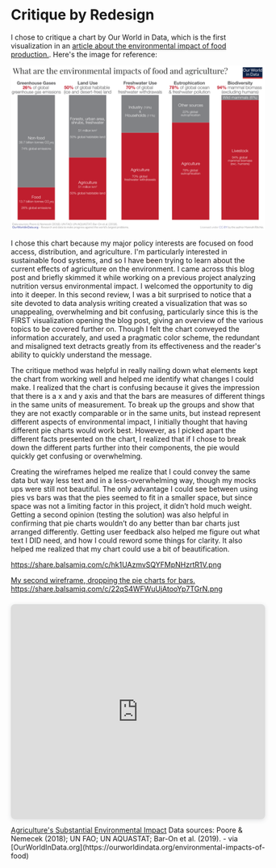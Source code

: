 # Critique by Redesign

I chose to critique a chart by Our World in Data, which is the first visualization in an [article about the environmental impact of food production.](https://ourworldindata.org/environmental-impacts-of-food). Here's the image for reference:


![Original chart on agriculture's environmental impact by Our World in Data](/What-are-the-environmental-impacts-of-agriculture.png)


I chose this chart because my major policy interests are focused on food access, distribution, and agriculture. I'm particularly interested in sustainable food systems, and so I have been trying to learn about the current effects of agriculture on the environment. I came across this blog post and briefly skimmed it while working on a previous project analyzing nutrition versus environmental impact. I welcomed the opportunity to dig into it deeper. In this second review, I was a bit surprised to notice that a site devoted to data analysis writing created a visualization that was so unappealing, overwhelming and bit confusing, particularly since this is the FIRST visualization opening the blog post, giving an overview of the various topics to be covered further on. Though I felt the chart conveyed the information accurately, and used a pragmatic color scheme, the redundant and misaligned text detracts greatly from its effectiveness and the reader's ability to quickly understand the message.

The critique method was helpful in really nailing down what elements kept the chart from working well and helped me identify what changes I could make. I realized that the chart is confusing because it gives the impression that there is a x and y axis and that the bars are measures of different things in the same units of measurement. To break up the groups and show that they are not exactly comparable or in the same units, but instead represent different aspects of environmental impact, I initially thought that having different pie charts would work best. However, as I picked apart the different facts presented on the chart, I realized that if I chose to break down the different parts further into their components, the pie would quickly get confusing or overwhelming. 

Creating the wireframes helped me realize that I could convey the same data but way less text and in a less-overwhelming way, though my mocks ups were still not beautiful. The only advantage I could see between using pies vs bars was that the pies seemed to fit in a smaller space, but since space was not a limiting factor in this project, it didn’t hold much weight. Getting a second opinion (testing the solution) was also helpful in confirming that pie charts wouldn’t do any better than bar charts just arranged differently. Getting user feedback also helped me figure out what text I DID need, and how I could reword some things for clarity. It also helped me realized that my chart could use a bit of beautification.

https://share.balsamiq.com/c/hk1UAzmvSQYFMpNHzrtR1V.png

[My second wireframe, dropping the pie charts for bars.](https://share.balsamiq.com/c/22qS4WFWuUjAtooYp7TGrN.png)
https://share.balsamiq.com/c/22qS4WFWuUjAtooYp7TGrN.png



<div style="position: relative; width: 100%; height: 0; padding-top: 75.0000%;
 padding-bottom: 48px; box-shadow: 0 2px 8px 0 rgba(63,69,81,0.16); margin-top: 1.6em; margin-bottom: 0.9em; overflow: hidden;
 border-radius: 8px; will-change: transform;">
  <iframe style="position: absolute; width: 100%; height: 100%; top: 0; left: 0; border: none; padding: 0;margin: 0;"
    src="https:&#x2F;&#x2F;www.canva.com&#x2F;design&#x2F;DAEN0iSyHRU&#x2F;view?embed">
  </iframe>
</div>
<a href="https:&#x2F;&#x2F;www.canva.com&#x2F;design&#x2F;DAEN0iSyHRU&#x2F;view?utm_content=DAEN0iSyHRU&amp;utm_campaign=designshare&amp;utm_medium=embeds&amp;utm_source=link" target="_blank" rel="noopener">Agriculture's Substantial Environmental Impact</a> 
Data sources: Poore & Nemecek (2018); UN FAO; UN AQUASTAT; Bar-On et al. (2019). - via [OurWorldInData.org](https://ourworldindata.org/environmental-impacts-of-food)
